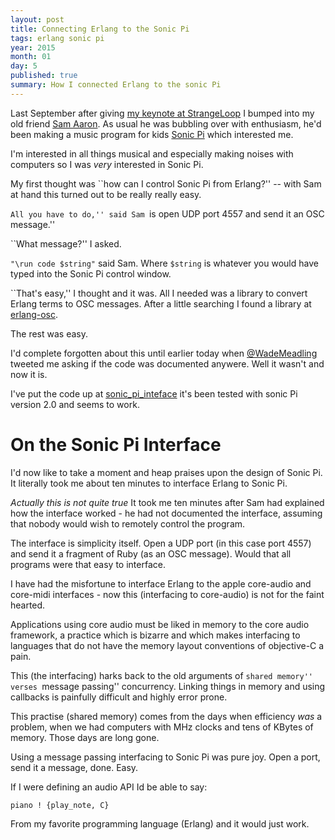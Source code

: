 ```yaml
---
layout: post
title: Connecting Erlang to the Sonic Pi
tags: erlang sonic pi
year: 2015
month: 01
day: 5
published: true
summary: How I connected Erlang to the sonic Pi
---
```


Last September after giving [my keynote at
StrangeLoop](https://www.youtube.com/watch?v=lKXe3HUG2l4) I bumped
into my old friend [Sam Aaron](https://twitter.com/@samaaron). As
usual he was bubbling over with enthusiasm, he'd been making a music
program for kids [Sonic Pi](http://sonic-pi.net/) which interested me.

I'm interested in all things musical and especially making noises with computers
so I was _very_ interested in Sonic Pi.

My first thought was ``how can I control Sonic Pi from Erlang?'' -- with
Sam at hand this turned out to be really really easy.

``All you have to do,'' said Sam ``is open UDP port 4557 and send it
an OSC message.''

``What message?'' I asked.

`"\run code $string"` said Sam. Where `$string` is whatever you would
have typed into the Sonic Pi control window.

``That's easy,'' I thought and it was. All I needed was a library to
convert Erlang terms to OSC messages. After a little searching I found
a library at [erlang-osc](https://github.com/mujaheed/erlang-osc).

The rest was easy.

I'd complete forgotten about this until earlier today when
[@WadeMeadling](https://twitter.com/@WadeMealing)
tweeted me asking if the code was documented anywere. Well it wasn't and now it is.

I've put the code up at [sonic_pi_inteface](https://github.com/joearms/sonic_pi_interface)
it's been tested with sonic Pi version 2.0 and seems to work.

# On the Sonic Pi Interface

I'd now like to take a moment and heap praises upon the design of
Sonic Pi. It literally took me about ten minutes to interface Erlang to Sonic Pi.

_Actually this is not quite true_ It took me ten minutes after Sam had explained how the
interface worked - he had not documented the interface, assuming that nobody would
wish to remotely control the program.

The interface is simplicity itself. Open a UDP port (in this case port
4557) and send it a fragment of Ruby (as an OSC message). Would that
all programs were that easy to interface.

I have had the misfortune to interface Erlang to the apple core-audio and core-midi
interfaces - now this (interfacing to core-audio) is not for the faint hearted.

Applications using core audio must be liked in memory to the core audio framework,
a practice which is bizarre and which makes interfacing to languages that do not
have the memory layout conventions of objective-C a pain.

This (the interfacing) harks back to the old arguments of ``shared
memory'' verses ``message passing'' concurrency. Linking things in
memory and using callbacks is painfully difficult and highly error
prone.

This practise (shared memory) comes from the days when efficiency _was_ a problem,
when we had computers with MHz clocks and tens of KBytes of memory. Those days
are long gone.

Using a message passing interfacing to Sonic Pi was pure joy. Open a
port, send it a message, done.  Easy.

If I were defining an audio API Id be able to say:

    piano ! {play_note, C}

From my favorite programming language (Erlang) and it would just work.





